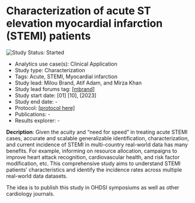 Characterization of acute ST elevation myocardial infarction (STEMI) patients
=================

<img src="https://img.shields.io/badge/Study%20Status-Started-blue.svg" alt="Study Status: Started"> 

* Analytics use case(s): Clinical Application
* Study type: Characterization
* Tags: Acute, STEMI, Myocardial infarction
* Study lead:  Milou Brand, Atif Adam, and Mirza Khan
* Study lead forums tag: [[mbrand]](https://forums.ohdsi.org/u/[mbrand])
* Study start date: [01] [10], [2023]
* Study end date: -
* Protocol: [[protocol here]](https://github.com/milou-brand/PhenoPheb_STEMI_Characterization/tree/master/Protocol)
* Publications: -
* Results explorer: -

**Decription**: Given the acuity and “need for speed” in treating acute STEMI cases, accurate and scalable generalizable identification, characterization, and current incidence of STEMI in multi-country real-world data has many benefits. For example, informing on resource allocation, campaigns to improve heart attack recognition, cardiovascular health, and risk factor modification, etc. This comprehensive study aims to understand STEMI patients’ characteristics and identify the incidence rates across multiple real-world data datasets.    

The idea is to publish this study in OHDSI symposiums as well as other cardiology journals.
